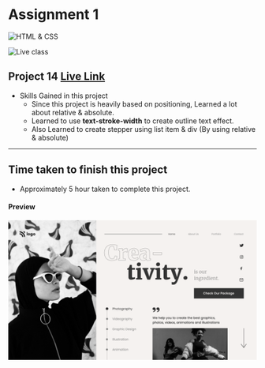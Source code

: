 # Assignment 1

![HTML & CSS](https://img.shields.io/badge/HTML-CSS-orange)

![Live class](https://img.shields.io/badge/LIVE--CLASS-PROJECT--14-lightgrey)


## Project 14 [Live Link](https://samdish-project-14.netlify.app)

-   Skills Gained in this project
    -   Since this project is heavily based on positioning,
        Learned a lot about relative & absolute.
    -   Learned to use **text-stroke-width** to create outline text effect.
    -   Also Learned to create stepper using list item & div (By using relative & absolute)

---

## Time taken to finish this project

-   Approximately 5 hour taken to complete this project.

#### Preview

![Desktop](./assets/live-class-project-14.png)
